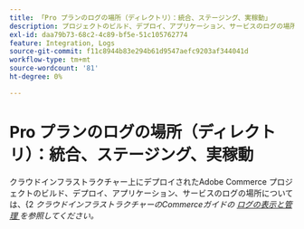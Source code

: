 ```yaml
---
title: 「Pro プランのログの場所（ディレクトリ）：統合、ステージング、実稼動」
description: プロジェクトのビルド、デプロイ、アプリケーション、サービスのログの場所については、*Commerce on Cloud Infrastructure ガイド*の [ ログの表示と管理 ] （https://experienceleague.adobe.com/docs/commerce-cloud-service/user-guide/develop/test/log-locations.html?lang=ja）を参照してください。
exl-id: daa79b73-68c2-4c89-bf5e-51c105762774
feature: Integration, Logs
source-git-commit: f11c8944b83e294b61d9547aefc9203af344041d
workflow-type: tm+mt
source-wordcount: '81'
ht-degree: 0%

---
```


# Pro プランのログの場所（ディレクトリ）：統合、ステージング、実稼動

クラウドインフラストラクチャー上にデプロイされたAdobe Commerce プロジェクトのビルド、デプロイ、アプリケーション、サービスのログの場所については、&lbrace;2 *クラウドインフラストラクチャーのCommerceガイドの [ ログの表示と管理 ](https://experienceleague.adobe.com/docs/commerce-cloud-service/user-guide/develop/test/log-locations.html?lang=ja) を参照してください。*
